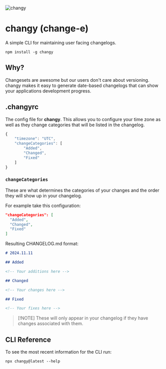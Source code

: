![changy](https://github.com/user-attachments/assets/9f5b7e4f-083e-4d4c-b6e6-a1d3c5d2c61e)

# changy (change-e)

A simple CLI for maintaining user facing changelogs.

```
npm install -g changy
```

## Why?

Changesets are awesome but our users don't care about versioning. changy makes it easy to generate
date-based changelogs that can show your applications development progress.

## .changyrc

The config file for **changy**. This allows you to configure your time zone as well as they change
categories that will be listed in the changelog.

```js
{
    "timezone": "UTC",
    "changeCategories": [
        "Added",
        "Changed",
        "Fixed"
    ]
}
```

### `changeCategories`

These are what determines the categories of your changes and the order they will show up in your
changelog.

For example take this configuration:

```json
"changeCategories": [
  "Added",
  "Changed",
  "Fixed"
]
```

Resulting CHANGELOG.md format:

```md
# 2024.11.11

## Added

<!-- Your additions here -->

## Changed

<!-- Your changes here -->

## Fixed

<!-- Your fixes here -->
```

> [!NOTE] These will only appear in your changelog if they have changes associated with them.

## CLI Reference

To see the most recent information for the CLI run:

```
npx changy@latest --help
```
